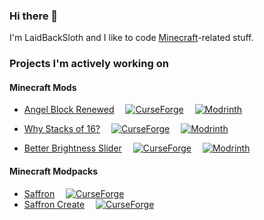 
### Hi there 👋

I'm LaidBackSloth and I like to code <a href="https://www.minecraft.net">Minecraft</a>-related stuff.

### Projects I'm actively working on

#### Minecraft Mods

- <a href="https://github.com/LaidBackSloth/AngelBlockRenewed">Angel Block Renewed</a>
 <a href="https://www.curseforge.com/minecraft/mc-mods/angel-block-renewed"><img src="http://cf.way2muchnoise.eu/659250.svg" alt="CurseForge"></a>
 <a href="https://modrinth.com/mod/angel-block-renewed"><img src="https://img.shields.io/modrinth/dt/angel-block-renewed?logo=modrinth&label=&suffix=%20&style=flat&color=242629&labelColor=5ca424&logoColor=1c1c1c" alt="Modrinth"></a>
 
- <a href="https://github.com/LaidBackSloth/WhyStacksOf16">Why Stacks of 16?</a>
 <a href="https://www.curseforge.com/minecraft/mc-mods/why-stacks-of-16"><img src="http://cf.way2muchnoise.eu/664298.svg" alt="CurseForge"></a>
 <a href="https://modrinth.com/mod/why-stacks-of-16"><img src="https://img.shields.io/modrinth/dt/why-stacks-of-16?logo=modrinth&label=&suffix=%20&style=flat&color=242629&labelColor=5ca424&logoColor=1c1c1c" alt="Modrinth"></a>

- <a href="https://github.com/LaidBackSloth/BetterBrightnessSlider">Better Brightness Slider</a>
 <a href="https://www.curseforge.com/minecraft/mc-mods/better-brightness-slider"><img src="http://cf.way2muchnoise.eu/685037.svg" alt="CurseForge"></a>
 <a href="https://modrinth.com/mod/better-brightness-slider"><img src="https://img.shields.io/modrinth/dt/better-brightness-slider?logo=modrinth&label=&suffix=%20&style=flat&color=242629&labelColor=5ca424&logoColor=1c1c1c" alt="Modrinth"></a>

 #### Minecraft Modpacks

- <a href="https://github.com/LaidBackSloth/Saffron">Saffron</a>
 <a href="https://www.curseforge.com/minecraft/modpacks/saffron"><img src="http://cf.way2muchnoise.eu/652279.svg" alt="CurseForge"></a>
- <a href="https://github.com/LaidBackSloth/Saffron">Saffron Create</a>
 <a href="https://www.curseforge.com/minecraft/modpacks/saffron-create"><img src="http://cf.way2muchnoise.eu/852790.svg" alt="CurseForge"></a>


</div>
